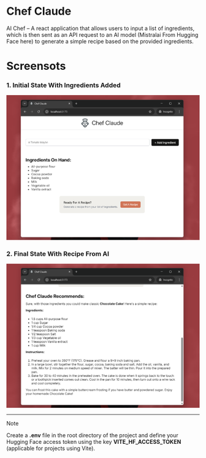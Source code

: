 # Chef Claude

AI Chef – A react application that allows users to input a list of ingredients, which is then sent as an API request to an AI model (Mistralai From Hugging Face here) to generate a simple recipe based on the provided ingredients.



# Screensots

### 1. Initial State With Ingredients Added
<center>
    <img src="./screenshots/1.png" />
</center>

### 2. Final State With Recipe From AI
<center>
    <img src="./screenshots/2.png" />
</center>

---

> [!NOTE]
> Create a **.env** file in the root directory of the project and define your Hugging Face access token using the key **VITE_HF_ACCESS_TOKEN** (applicable for projects using Vite).